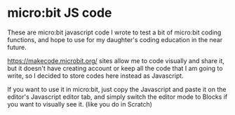 # micro:bit JS code

These are micro:bit javascript code I wrote to test a bit of micro:bit coding functions, and hope to use for my daughter's coding education in the near future.

https://makecode.microbit.org/ sites allow me to code visually and share it, but it doesn't have creating account or keep all the code that I am going to write, so I decided to store codes here instead as Javascript.

If you want to use it in micro:bit, just copy the Javascript and paste it on the editor's Javascript editor tab, and simply switch the editor mode to Blocks if you want to visually see it. (like you do in Scratch)

